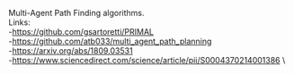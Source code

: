 Multi-Agent Path Finding algorithms.\
Links: \
  -https://github.com/gsartoretti/PRIMAL \
  -https://github.com/atb033/multi_agent_path_planning \
  -https://arxiv.org/abs/1809.03531 \
  -https://www.sciencedirect.com/science/article/pii/S0004370214001386 \
